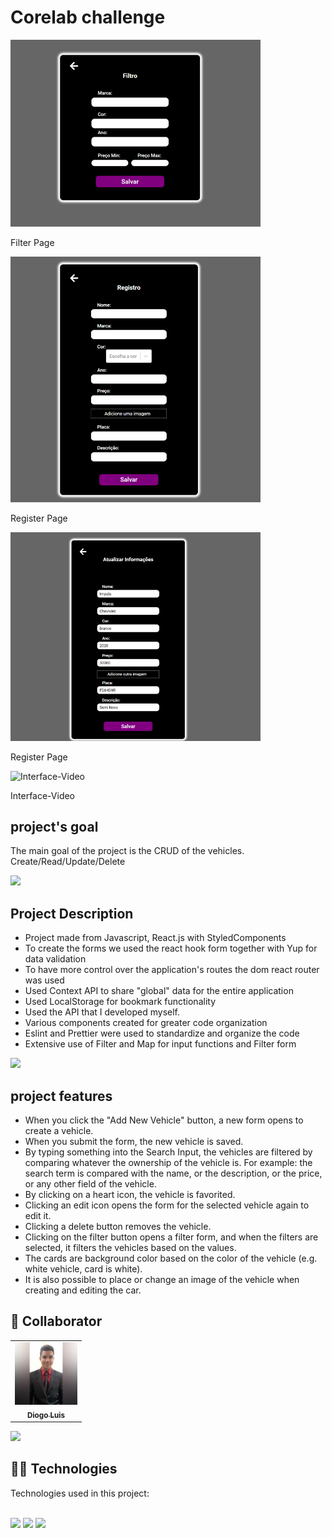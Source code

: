 <h1>Corelab challenge</h1>


<img src="./src/assets/FilterPage.png"  width="400px" alt="Project-img">
<p>Filter Page</p>

<img src="./src/assets/RegisterPage.png"  width="400px" alt="Project-img">

<p>Register Page</p>

<img src="./src/assets/UpdateCarPage.png"  width="400px" alt="Project-img">

<p>Register Page</p>

<img src="./src/assets/Interface.gif"  width="600px" alt="Interface-Video">

<p>Interface-Video</p>

<h2>project's goal</h2> 

The main goal of the project is the CRUD of the vehicles. Create/Read/Update/Delete

<a href="https://www.youtube.com/watch?v=qFLhGq0060w" target="_blank"  ><img src="https://user-images.githubusercontent.com/73097560/115834477-dbab4500-a447-11eb-908a-139a6edaec5c.gif"></a>

<h2>Project Description</h2>

<ul>
<li>Project made from Javascript, React.js with StyledComponents </li>

<li>To create the forms we used the react hook form together with Yup for data validation</li>

<li>To have more control over the application's routes the dom react router was used </li>

<li>Used Context API to share "global" data for the entire application</li>

<li>Used LocalStorage for bookmark functionality</li>

<li>Used the API that I developed myself.</li>

<li>Various components created for greater code organization</li>

<li>Eslint and Prettier were used to standardize and organize the code</li>

<li>Extensive use of Filter and Map for input functions and Filter form</li>

</ul>

<a href="https://www.youtube.com/watch?v=qFLhGq0060w" target="_blank"  ><img src="https://user-images.githubusercontent.com/73097560/115834477-dbab4500-a447-11eb-908a-139a6edaec5c.gif"></a>


<h2>project features</h2> 

<ul>

<li>When you click the "Add New Vehicle" button, a new form opens to create a vehicle.</li>

<li>When you submit the form, the new vehicle is saved. </li>

<li>By typing something into the Search Input, the vehicles are filtered by comparing whatever the ownership of the vehicle is. For example: the search term is compared with the name, or the description, or the price, or any other field of the vehicle.</li>

<li>By clicking on a heart icon, the vehicle is favorited. </li>

<li>Clicking an edit icon opens the form for the selected vehicle again to edit it.</li>

<li>Clicking a delete button removes the vehicle. </li>

<li>Clicking on the filter button opens a filter form, and when the filters are selected, it filters the vehicles based on the values. </li>

<li>The cards are background color based on the color of the vehicle (e.g. white vehicle, card is white).</li>

<li>It is also possible to place or change an image of the vehicle when creating and editing the car.</li>

</ul>


<h2>🤝 Collaborator </h2> 
<table>
  <tr>
    <td align="center">
      <a href="#">
      <img src="./src/assets//Perfil.jpg"  width="100px;" alt="Foto do Diogo Luis no GitHub">
      <br>
        <sub>
          <b>Diogo Luis</b>
        </sub>
      </a>
    </td>
  </tr>
</table>




<a href="https://www.youtube.com/watch?v=qFLhGq0060w" target="_blank"  ><img src="https://user-images.githubusercontent.com/73097560/115834477-dbab4500-a447-11eb-908a-139a6edaec5c.gif"></a>




<h2> 👨‍💻 Technologies </h2>

Technologies used in this project:

<br>

<img src="https://img.shields.io/badge/JavaScript-F7DF1E?style=for-the-badge&logo=javascript&logoColor=black" />
<img src="https://img.shields.io/badge/React-20232A?style=for-the-badge&logo=react&logoColor=61DAFB" />
<img src=https://img.shields.io/badge/styled--components-DB7093?style=for-the-badge&logo=styled-components&logoColor=white />





